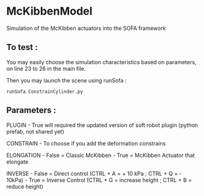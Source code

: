 # McKibbenModel
Simulation of the McKibben actuators into the SOFA framework


## To test :

You may easily choose the simulation characteristics based on parameters, on line 23 to 26 in the main file.

Then you may launch the scene using runSofa :

```console
runSofa ConstrainCylinder.py
```

## Parameters :

PLUGIN - True will required the updated version of soft robot plugin (python prefab, not shared yet)

CONSTRAIN - To choose if you add the deformation constrains

ELONGATION - False = Classic McKibben - True = McKibben Actuator that elongate

INVERSE - False = Direct control (CTRL + A = + 10 kPa ; CTRL + Q = - 10kPa) - True = Inverse Control (CTRL + G = increase height ; CTRL + B = reduce height)